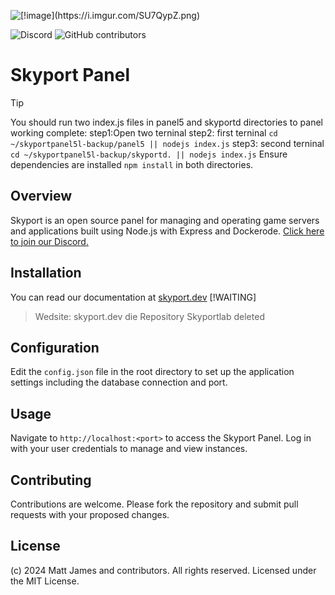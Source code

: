 ![\[!image\](https://i.imgur.com/SU7QypZ.png)](https://i.imgur.com/SU7QypZ.png)

![Discord](https://img.shields.io/discord/1253782902618194011?label=Discord&logo=Discord&logoColor=white&style=for-the-badge)
![GitHub contributors](https://img.shields.io/github/contributors/skyportlabs/panel?style=for-the-badge)

# Skyport Panel
> [!TIP]
> You should run two index.js files in panel5 and skyportd directories to panel working complete: 
>step1:Open two terninal
>step2: first terninal `cd ~/skyportpanel5l-backup/panel5 || nodejs index.js`
>step3: second terninal `cd ~/skyportpanel5l-backup/skyportd. || nodejs index.js`
> Ensure dependencies are installed `npm install` in both directories.
## Overview
Skyport is an open source panel for managing and operating game servers and applications built using Node.js with Express and Dockerode. [Click here to join our Discord.](https://skyport.privt.xyz/)

## Installation
You can read our documentation at [skyport.dev](https://skyport.dev)
[!WAITING]
> Wedsite: skyport.dev die
> Repository Skyportlab deleted
## Configuration
Edit the `config.json` file in the root directory to set up the application settings including the database connection and port.

## Usage
Navigate to `http://localhost:<port>` to access the Skyport Panel. Log in with your user credentials to manage and view instances.

## Contributing
Contributions are welcome. Please fork the repository and submit pull requests with your proposed changes.

## License
(c) 2024 Matt James and contributors. All rights reserved. Licensed under the MIT License.
